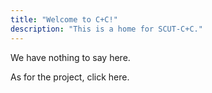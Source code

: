 ```yaml
---
title: "Welcome to C+C!"
description: "This is a home for SCUT-C+C."
---
```

We have nothing to say here.

As for the project, click here.

